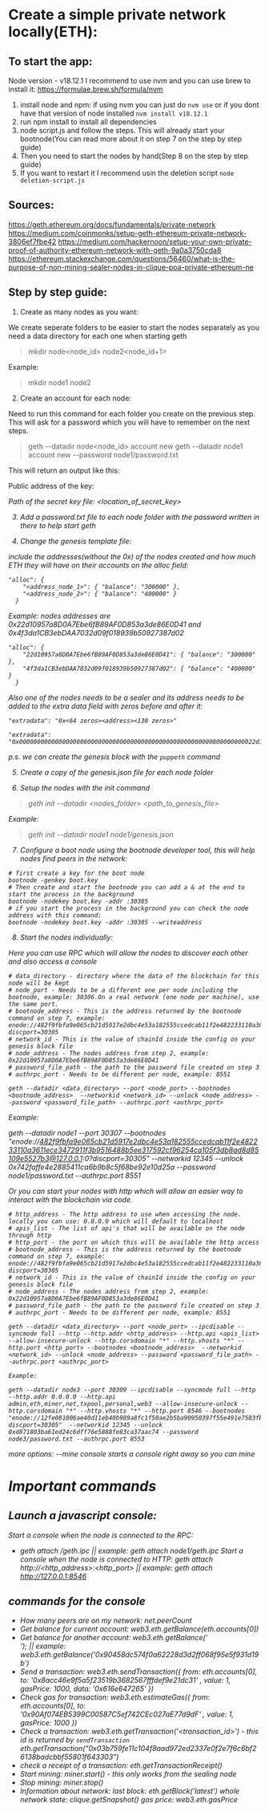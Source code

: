 # Create a simple private network locally(ETH):

## To start the app:

Node version - v18.12.1
I recommend to use nvm and you can use brew to install it: https://formulae.brew.sh/formula/nvm

1. install node and npm:
if using nvm you can just do `nvm use` or if you dont have that version of node installed `nvm install v18.12.1`
2. run npm install to install all dependencies
3. node script.js and follow the steps. This will already start your bootnode(You can read more about it on step 7 on the step by step guide)
4. Then you need to start the nodes by hand(Step 8 on the step by step guide)
5. If you want to restart it I recommend usin the deletion script `node deletion-script.js`

## Sources:

https://geth.ethereum.org/docs/fundamentals/private-network
https://medium.com/coinmonks/setup-geth-ethereum-private-network-3806ef7fbe42
https://medium.com/hackernoon/setup-your-own-private-proof-of-authority-ethereum-network-with-geth-9a0a3750cda8
https://ethereum.stackexchange.com/questions/56460/what-is-the-purpose-of-non-mining-sealer-nodes-in-clique-poa-private-ethereum-ne

## Step by step guide:

1. Create as many nodes as you want:

  We create seperate folders to be easier to start the nodes separately as you need a data directory for each one when starting geth

  > mkdir node<node_id> node2<node_id+1>

  Example:

  > mkdir node1 node2

2. Create an account for each node:

  Need to run this command for each folder you create on the previous step. This will ask for a password which you will have to remember on the next steps.

  > geth --datadir node<node_id> account new
  > geth --datadir node1 account new --password node1/password.txt

  This will return an output like this:

  Public address of the key:   <address>
  Path of the secret key file: <location_of_secret_key>

3. Add a password.txt file to each node folder with the password written in there to help start geth

4. Change the genesis template file:

  include the addresses(without the 0x) of the nodes created and how much ETH they will have on their accounts on the alloc field:

  ```
  "alloc": {
      "<address_node_1>": { "balance": "300000" },
      "<address_node_2>": { "balance": "400000" }
    }
  ```
  Example:
    nodes addresses are 0x22d10957a8D0A7Ebe6fB89AF0D853a3de86E0D41 and 0x4f3da1CB3ebDAA7032d09f018939b50927387d02

  ```
  "alloc": {
      "22d10957a8D0A7Ebe6fB89AF0D853a3de86E0D41": { "balance": "300000" },
      "4f3da1CB3ebDAA7032d09f018939b50927387d02": { "balance": "400000" }
    }
  ```

  Also one of the nodes needs to be a sealer and its address needs to be added to the extra data field with zeros before and after it:

  ```
  "extradata": "0x<64 zeros><address><130 zeros>"
  ```

  ```
  "extradata": "0x000000000000000000000000000000000000000000000000000000000000000022d10957a8D0A7Ebe6fB89AF0D853a3de86E0D410000000000000000000000000000000000000000000000000000000000000000000000000000000000000000000000000000000000000000000000000000000000"
  ```

  p.s. we can create the genesis block with the `puppeth` command

5. Create a copy of the genesis.json file for each node folder

6. Setup the nodes with the init command

  > geth init --datadir <nodes_folder> <path_to_genesis_file>

  Example:

  > geth init --datadir node1 node1/genesis.json

7. Configure a boot node using the bootnode developer tool, this will help nodes find peers in the network:

  ```
  # first create a key for the boot node
  bootnode -genkey boot.key
  # Then create and start the bootnode you can add a & at the end to start the process in the background
  bootnode -nodekey boot.key -addr :30305
  # if you start the process in the background you can check the node address with this command:
  bootnode -nodekey boot.key -addr :30305 --writeaddress
  ```

8. Start the nodes individually:

  Here you can use RPC which will allow the nodes to discover each other and also access a console

  ```
  # data_directory - directory where the data of the blockchain for this node will be kept
  # node_port - Needs to be a different one per node including the bootnode, example: 30306.On a real network (one node per machine), use the same port.
  # bootnode_address - This is the address returned by the bootnode command on step 7, example: enode://482f9fbfa9e065cb21d5917e2dbc4e53a182555ccedcab11f2e482233110a3611ece3472911f3b9516488b5ee317592cf96254ca105f3db8ad8d85109e5527b3@127.0.0.1:0?discport=30305
  # network_id - This is the value of chainId inside the config on your genesis block file
  # node_address - The nodes address from step 2, example: 0x22d10957a8D0A7Ebe6fB89AF0D853a3de86E0D41
  # password_file_path - the path to the password file created on step 3
  # authrpc_port - Needs to be different per node, example: 8551

  geth --datadir <data_directory> --port <node_port> --bootnodes <bootnode_address>  --networkid <network_id> --unlock <node_address> --password <password_file_path> --authrpc.port <authrpc_port>
  ```

  Example:

  geth --datadir node1 --port 30307 --bootnodes "enode://482f9fbfa9e065cb21d5917e2dbc4e53a182555ccedcab11f2e482233110a3611ece3472911f3b9516488b5ee317592cf96254ca105f3db8ad8d85109e5527b3@127.0.0.1:0?discport=30305" --networkid 12345 --unlock 0x742faffe4e2885411ca6b9b8c5f68be92e10d25a --password node1/password.txt --authrpc.port 8551

  Or you can start your nodes with http which will allow an easier way to interact with the blockchain via code.

  ```
  # http_address - The http address to use when accessing the node. locally you can use: 0.0.0.0 which will default to localhost
  # apis_list - The list of api's that will be available on the node through http
  # http_port - the port on which this will be available the http access
  # bootnode_address - This is the address returned by the bootnode command on step 7, example: enode://482f9fbfa9e065cb21d5917e2dbc4e53a182555ccedcab11f2e482233110a3611ece3472911f3b9516488b5ee317592cf96254ca105f3db8ad8d85109e5527b3@127.0.0.1:0?discport=30305
  # network_id - This is the value of chainId inside the config on your genesis block file
  # node_address - The nodes address from step 2, example: 0x22d10957a8D0A7Ebe6fB89AF0D853a3de86E0D41
  # password_file_path - the path to the password file created on step 3
  # authrpc_port - Needs to be different per node, example: 8551

  geth --datadir <data_directory> --port <node_port> --ipcdisable --syncmode full --http --http.addr <http_address> --http.api <apis_list> --allow-insecure-unlock --http.corsdomain "*" --http.vhosts "*" --http.port <http_port> --bootnodes <bootnode_address>  --networkid <network_id> --unlock <node_address> --password <password_file_path> --authrpc.port <authrpc_port>

  Example:

  geth --datadir node3 --port 30309 --ipcdisable --syncmode full --http --http.addr 0.0.0.0 --http.api admin,eth,miner,net,txpool,personal,web3 --allow-insecure-unlock --http.corsdomain "*" --http.vhosts "*" --http.port 8546 --bootnodes "enode://12fe081006ae40d11eb40b989a8fc1f50ae2b5ba90950397f55e491e7583fbba88871a99903a93be5b39560250d77e86c4b976146d5df3ed25a394b8ed0718ab@127.0.0.1:0?discport=30305"  --networkid 12345 --unlock 0xd871803ba61ed24c6dff76e5888fe83ca37aac74 --password node3/password.txt --authrpc.port 8553
  ```

more options:
--mine console starts a console right away so you can mine

# Important commands

## Launch a javascript console:
Start a console when the node is connected to the RPC:
  - geth attach <datadir>/geth.ipc || example: geth attach node1/geth.ipc
Start a console when the node is connected to HTTP:
geth attach http://<http_address>:<http_port> || example: geth attach http://127.0.0.1:8546

## commands for the console
- How many peers are on my network:
net.peerCount
- Get balance for current account:
web3.eth.getBalance(eth.accounts[0])
- Get balance for another account:
web3.eth.getBalance('<address>'); || example: web3.eth.getBalance('0x90458dc574f0a62228d3d2ff068f95e5f931d19b')
- Send a transaction:
web3.eth.sendTransaction({ from: eth.accounts[0], to: '0x8acc46e9f5a5f23519b3682567fffdef9e21dc31' , value: 1, gasPrice: 1000, data: '0x616e647265' })
- Check gas for transaction:
web3.eth.estimateGas({ from: eth.accounts[0], to: '0x90Af074EB5399C00587C5ef742CEc027aE77d9dF' , value: 1, gasPrice: 1000 })
- Check a transaction:
web3.eth.getTransaction('<transaction_id>') - this id is returned by `sendTransaction`
eth.getTransaction("0x03b759fe11c104f8aad972ed2337e0f2e7f6c6bf26138badcbbf55801f643303")
- check a receipt of a transaction:
eth.getTransactionReceipt()
- Start mining:
miner.start() - this only works from the sealing node
- Stop mining:
miner.stop()
- Information about network:
last block: eth.getBlock('latest')
whole network state: clique.getSnapshot()
gas price: web3.eth.gasPrice
